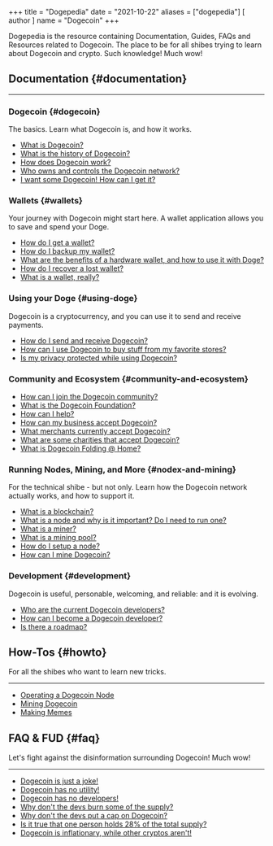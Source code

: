 +++
title = "Dogepedia"
date = "2021-10-22"
aliases = ["dogepedia"]
[ author ]
  name = "Dogecoin"
+++
 
Dogepedia is the resource containing Documentation, Guides, FAQs and Resources related to Dogecoin. The place to be for all shibes trying to learn about Dogecoin and crypto. Such knowledge! Much wow!

## Documentation {#documentation}
***
### Dogecoin {#dogecoin}
The basics. Learn what Dogecoin is, and how it works.
- [What is Dogecoin?](/dogepedia/articles/what-is-dogecoin)
- [What is the history of Dogecoin?](/dogepedia/articles/history-of-dogecoin)
- [How does Dogecoin work?](/dogepedia/articles/how-does-dogecoin-work)
- [Who owns and controls the Dogecoin network?](/dogepedia/articles/who-owns-dogecoin)
- [I want some Dogecoin! How can I get it?](/dogepedia/articles/get-dogecoin)

### Wallets {#wallets}
Your journey with Dogecoin might start here. A wallet application allows you to save and spend your Doge.
- [How do I get a wallet?](/dogepedia/articles/how-do-i-get-a-wallet)
- [How do I backup my wallet?](/dogepedia/articles/how-to-backup-a-wallet)
- [What are the benefits of a hardware wallet, and how to use it with Doge?](/dogepedia/articles/dogecoin-hardware-wallets)
- [How do I recover a lost wallet?](/dogepedia/articles/recover-a-lost-wallet)
- [What is a wallet, really?](/dogepedia/articles/what-is-a-wallet)

### Using your Doge {#using-doge}
Dogecoin is a cryptocurrency, and you can use it to send and receive payments.
- [How do I send and receive Dogecoin?](/dogepedia/articles/send-and-receive-dogecoin)
- [How can I use Dogecoin to buy stuff from my favorite stores?](/dogepedia/articles/using-dogecoin-in-a-store)
- [Is my privacy protected while using Dogecoin?](/dogepedia/articles/dogecoin-and-privacy)

### Community and Ecosystem {#community-and-ecosystem}
- [How can I join the Dogecoin community?](/dogepedia/articles/join-the-dogecoin-community)
- [What is the Dogecoin Foundation?](/dogepedia/articles/what-is-the-dogecoin-foundation)
- [How can I help?](/dogepedia/articles/how-can-i-help-doge)
- [How can my business accept Dogecoin?](/dogepedia/articles/how-can-my-business-accept-dogecoin)
- [What merchants currently accept Dogecoin?](/dogepedia/articles/merchants-accepting-doge)
- [What are some charities that accept Dogecoin?](/dogepedia/articles/charities-accepting-doge)
- [What is Dogecoin Folding @ Home?](/dogepedia/articles/dogecoin-folding-at-home)

### Running Nodes, Mining, and More {#nodex-and-mining}
For the technical shibe - but not only. Learn how the Dogecoin network actually works, and how to support it.
- [What is a blockchain?](/dogepedia/articles/what-is-a-blockchain)
- [What is a node and why is it important? Do I need to run one?](/dogepedia/articles/what-is-a-node)
- [What is a miner?](/dogepedia/articles/what-is-a-miner)
- [What is a mining pool?](/dogepedia/articles/what-is-a-mining-pool)
- [How do I setup a node?](/dogepedia/how-tos/operating-a-node)
- [How can I mine Dogecoin?](/dogepedia/how-tos/mining-dogecoin)

### Development {#development}
Dogecoin is useful, personable, welcoming, and reliable: and it is evolving.
- [Who are the current Dogecoin developers?](/dogepedia/articles/dogecoin-developers)
- [How can I become a Dogecoin developer?](/dogepedia/articles/becoming-a-dogecoin-developer)
- [Is there a roadmap?](/dogepedia/articles/dogecoin-roadmap)

## How-Tos {#howto}
For all the shibes who want to learn new tricks.
***
- [Operating a Dogecoin Node](/dogepedia/how-tos/operating-a-node)
- [Mining Dogecoin](/dogepedia/how-tos/mining-dogecoin)
- [Making Memes](/dogepedia/how-tos/making-memes)

## FAQ & FUD {#faq}
Let's fight against the disinformation surrounding Dogecoin! Much wow!
***
- [Dogecoin is just a joke!](/dogepedia/faq/dogecoin-is-a-joke)
- [Dogecoin has no utility!](/dogepedia/faq/dogecoin-has-no-utility)
- [Dogecoin has no developers!](/dogepedia/faq/dogecoin-has-no-developers)
- [Why don't the devs burn some of the supply?](/dogepedia/faq/dogecoin-and-coin-burning)
- [Why don't the devs put a cap on Dogecoin?](/dogepedia/faq/putting-a-cap-on-dogecoin)
- [Is it true that one person holds 28% of the total supply?](/dogepedia/faq/dogecoin-whale-wallets)
- [Dogecoin is inflationary, while other cryptos aren't!](/dogepedia/faq/dogecoin-inflation)
